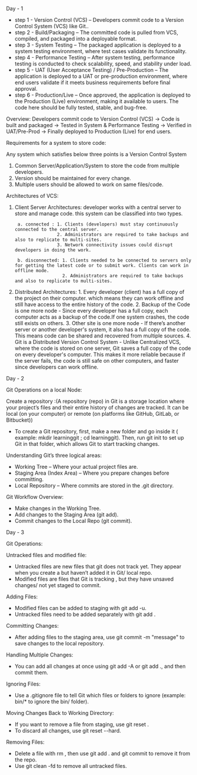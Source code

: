 Day - 1 

* step 1 - Version Control (VCS) – Developers commit code to a Version Control System (VCS) like Git..
* step 2 - Build/Packaging – The committed code is pulled from VCS, compiled, and packaged into a deployable format.
* step 3 - System Testing – The packaged application is deployed to a system testing environment, where test cases validate its functionality.
* step 4 - Performance Testing – After system testing, performance testing is conducted to check scalability, speed, and stability under load.
* step 5 - UAT (User Acceptance Testing) / Pre-Production – The application is deployed to a UAT or pre-production environment, where end users validate if it meets business requirements before final approval.
* step 6 - Production/Live – Once approved, the application is deployed to the Production (Live) environment, making it available to users. The code here should be fully tested, stable, and bug-free.

Overview: 
Developers commit code to Version Control (VCS) → Code is built and packaged → Tested in System & Performance Testing → Verified in UAT/Pre-Prod → Finally deployed to Production (Live) for end users.

Requirements for a system to store code: 

Any system which satisfies below three points is a Version Control System
1. Common Server/Application/System to store the code from multiple developers.
2. Version should be maintained for every change.
3. Multiple users should be allowed to work on same files/code.


Architectures of VCS: 

1. Client Server Architectures: developer works with a central server to store and manage code. this system can be classified into two types. 

        a. connected : 1. Clients (developers) must stay continuously connected to the central server.
                       2. Administrators are required to take backups and also to replicate to multi-sites.
                       3. Network connectivity issues could disrupt developers in doing the work. 

        b. disconnected: 1. Clients needed to be connected to servers only for getting the latest code or to submit work. Clients can work in offline mode.
                         2. Administrators are required to take backups and also to replicate to multi-sites.  

2. Distributed Architectures: 
                  1. Every developer (client) has a full copy of the project on their computer. which means they can work offline and still have access to the entire history of the code.
                  2. Backup of the Code is one more node - Since every developer has a full copy, each computer acts as a backup of the code.If one system crashes, the code still exists on others.
                  3. Other site is one more node - If there’s another server or another developer's system, it also has a full copy of the code. This means code can be shared and recovered from multiple sources.
                  4. Git is a Distributed Version Control System - Unlike Centralized VCS, where the code is stored on one server, Git saves a full copy of the code on every developer's computer. This makes it more reliable because if the server fails, the code is still safe on other computers, and faster since developers can work offline.

Day - 2 


Git Operations on a local Node:

Create a repository :(A repository (repo) in Git is a storage location where your project’s files and their entire history of changes are tracked. It can be local (on your computer) or remote (on platforms like GitHub, GitLab, or Bitbucket))
* To create a Git repository, first, make a new folder and go inside it ( example:  mkdir learninggit ; cd learninggit). Then, run git init to set up Git in that folder, which allows Git to start tracking changes.
 
Understanding Git’s three logical areas:

* Working Tree – Where your actual project files are.
* Staging Area (Index Area) – Where you prepare changes before committing.
* Local Repository – Where commits are stored in the .git directory.

Git Workflow Overview:

* Make changes in the Working Tree. 
* Add changes to the Staging Area (git add). 
* Commit changes to the Local Repo (git commit).

Day - 3

Git Operations:

Untracked files and modified file:

* Untracked files are new files that git does not track yet. They appear when you create a but haven’t added it in Git/ local repo.
* Modified files are files that Git is tracking , but they have unsaved changes/ not yet staged to commit. 

Adding Files:

* Modified files can be added to staging with git add -u.
* Untracked files need to be added separately with git add <file>.

Committing Changes:

* After adding files to the staging area, use git commit -m "message" to save changes to the local repository.

Handling Multiple Changes:

* You can add all changes at once using git add -A or git add ., and then commit them.

Ignoring Files: 

* Use a .gitignore file to tell Git which files or folders to ignore (example: bin/* to ignore the bin/ folder).

Moving Changes Back to Working Directory:

* If you want to remove a file from staging, use git reset <file>.
* To discard all changes, use git reset --hard.

Removing Files:

* Delete a file with rm <file>, then use git add . and git commit to remove it from the repo.
* Use git clean -fd to remove all untracked files.






